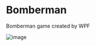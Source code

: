 # Bomberman
Bomberman game created by WPF

![image](https://user-images.githubusercontent.com/107290486/211707185-a2aff03e-deb9-4b23-8873-3e68f1e1a64e.png)
